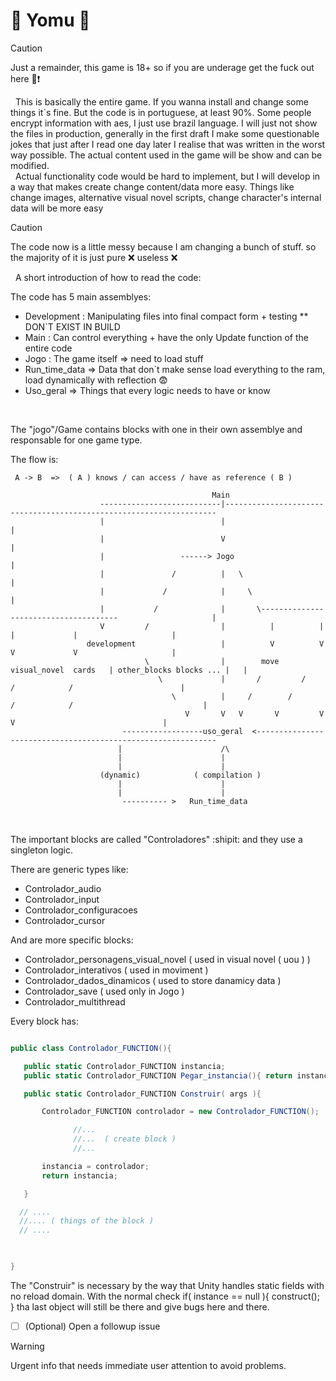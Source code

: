 # :underage: Yomu :underage:

 > [!CAUTION]
> Just a remainder, this game is 18+ so if you are underage get the fuck out here :anger::exclamation:

 &nbsp;&nbsp;This is basically the entire game. If you wanna install and change some things it`s fine. But the code is in portuguese, at least 90%. Some people encrypt information with aes, I just use brazil language. I will just not show the files in production, generally in the first draft I make some questionable jokes that just after I read one day later I realise that was written in the worst way possible. The actual content used in the game will be show and can be modified.<br>
 &nbsp;&nbsp;Actual functionality code would be hard to implement, but I will develop in a way that makes create change content/data more easy. Things like change images, alternative visual novel scripts, change character's internal data will be more easy

 > [!CAUTION]
> The code now is a little messy because I am changing a bunch of stuff. so the majority of it is just pure :x: useless :x:

 &nbsp;&nbsp;A short introduction of how to read the code:


 The code has 5 main assemblyes: 
 - Development : Manipulating files into final compact form + testing ** DON`T EXIST IN BUILD 
 - Main : Can control everything + have the only Update function of the entire code
 - Jogo : The game itself => need to load stuff
 - Run_time_data => Data that don`t make sense load everything to the ram, load dynamically with reflection :fearful:
 - Uso_geral => Things that every logic needs to have or know

 <br>

 The "jogo"/Game contains blocks with one in their own assemblye and responsable for one game type. <br>

 The flow is:
 ```
  A -> B  =>  ( A ) knows / can access / have as reference ( B ) 

                                              Main  
                     ---------------------------|--------------------------------------------------------------------
                     |                          |                                                                   |
                     |                          V                                                                   |
                     |                 ------> Jogo                                                                 |
                     |               /          |   \                                                               |
                     |             /            |     \                                                             |
                     |           /              |       \--------------------------------------                     |
                     V         /                |          |          |         |             |                     |
                  development                   |          V          V         V             V                     |
                               \                |        move   visual_novel  cards   | other_blocks blocks ... |   |
                                  \             |       /         /           /            /                        |
                                     \          |     /        /         /            /                             |
                                        V       V   V       V         V           V                                 |
                          ------------------uso_geral  <-------------------------------------------------------------
                         |                      /\                          
                         |                      |
                         |                      |
                     (dynamic)            ( compilation )                  
                         |                      |                         
                         |                      |                       
                          ---------- >   Run_time_data 

```                  
 <br>
 
 The important blocks are called "Controladores" :shipit: and they use a singleton logic. 
 
 There are generic types like: 
 - Controlador_audio
 - Controlador_input
 - Controlador_configuracoes
 - Controlador_cursor

And are more specific blocks:
- Controlador_personagens_visual_novel ( used in visual novel ( uou ) )
- Controlador_interativos ( used in moviment )
- Controlador_dados_dinamicos ( used to store danamicy data )
- Controlador_save ( used only in Jogo )
- Controlador_multithread 
 
 
 Every block has:
 
 ```C#

 public class Controlador_FUNCTION(){

    public static Controlador_FUNCTION instancia;
    public static Controlador_FUNCTION Pegar_instancia(){ return instancia; };

    public static Controlador_FUNCTION Construir( args ){

        Controlador_FUNCTION controlador = new Controlador_FUNCTION();

               //...
               //...  ( create block )
               //...

        instancia = controlador;
        return instancia;

    }

   // ....
   //.... ( things of the block )
   // ....

    

 }

 ```
The "Construir" is necessary by the way that Unity handles static fields with no reload domain. With the normal check if( instance == null ){ construct(); } tha last object will still be there and give bugs here and there.
 


- [ ] \(Optional) Open a followup issue


> [!WARNING]
> Urgent info that needs immediate user attention to avoid problems.


